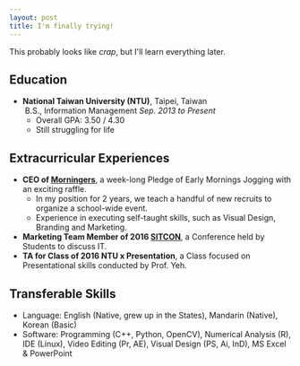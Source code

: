 ```yaml
---
layout: post
title: I'm finally trying!
---
```


This probably looks like *crap*, but I'll learn everything later. 

## Education
* **National Taiwan University (NTU)**, Taipei, Taiwan  
  B.S., Information Management *Sep. 2013 to Present*
  * Overall GPA: 3.50 / 4.30
  * Still struggling for life

## Extracurricular Experiences
* **CEO of [Morningers]**, a week-long Pledge of Early Mornings Jogging with an exciting raffle.
  * In my position for 2 years, we teach a handful of new recruits to organize a school-wide event. 
  * Experience in executing self-taught skills, such as Visual Design, Branding and Marketing. 
* **Marketing Team Member of 2016 [SITCON]**, a Conference held by Students to discuss IT. 
* **TA for Class of 2016 NTU x Presentation**, a Class focused on Presentational skills conducted by Prof. Yeh.

## Transferable Skills
* Language: English (Native, grew up in the States), Mandarin (Native), Korean (Basic)
* Software: Programming (C++, Python, OpenCV), Numerical Analysis (R), IDE (Linux), Video Editing (Pr, AE), Visual Design (PS, Ai, InD), MS Excel & PowerPoint

[Morningers]: https://www.facebook.com/morningers/
[SITCON]: http://sitcon.org/2016/
[NTU Presentation]: https://www.facebook.com/NTUxPresentation/
